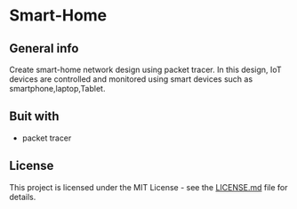 # Smart-Home
## General info
Create smart-home network design using packet tracer. In this design, IoT devices are controlled and monitored using smart devices such as smartphone,laptop,Tablet.
## Buit with 
* packet tracer
## License
This project is licensed under the MIT License - see the [LICENSE.md](https:/https://github.com/ChitSuThwin/Smart-Home/master/LICENSE) file for details.
